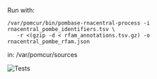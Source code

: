 Run with:

    /var/pomcur/bin/pombase-rnacentral-process -i rnacentral_pombe_identifiers.tsv \
       -r <(gzip -d < rfam_annotations.tsv.gz) -o rnacentral_pombe_rfam.json

in: /var/pomcur/sources

![Tests](https://github.com/pombase/pombase-rnacentral-process/workflows/Tests/badge.svg)


